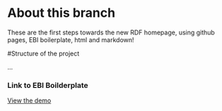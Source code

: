 # About this branch

These are the first steps towards the new RDF homepage, using github pages, EBI boilerplate, html and markdown!

#Structure of the project

...


### Link to EBI Boilderplate
<a href="http://ebiwd.github.io/EBI-Boilerplate-Jekyll">View the demo</a>
